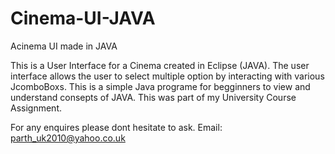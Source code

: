 # Cinema-UI-JAVA
Acinema UI made in JAVA

This is a User Interface for a Cinema created in Eclipse (JAVA).
The user interface allows the user to select multiple option by interacting with various JcomboBoxs.
This is a simple Java programe for begginners to view and understand consepts of JAVA. 
This was part of my University Course Assignment.

For any enquires please dont hesitate to ask.
Email: parth_uk2010@yahoo.co.uk
